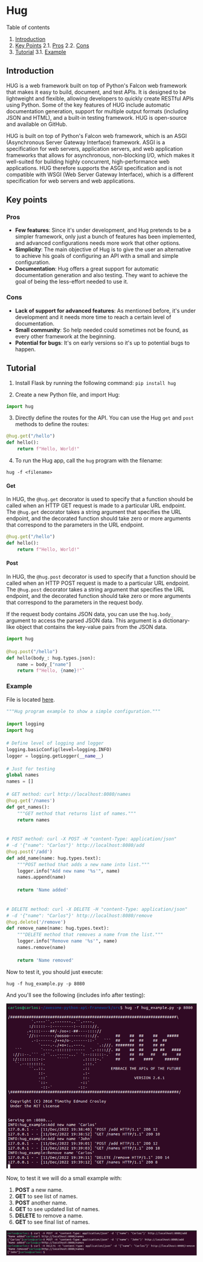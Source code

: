 
# Hug

Table of contents

1. [Introduction](#introduction)
2. [Key Points](#key-points)
2.1. [Pros](#pros)
2.2. [Cons](#cons)
3. [Tutorial](#tutorial)
3.1. [Example](#example)

## Introduction

HUG is a web framework built on top of Python's Falcon web framework that makes it easy to build, document, and test APIs. It is designed to be lightweight and flexible, allowing developers to quickly create RESTful APIs using Python. Some of the key features of HUG include automatic documentation generation, support for multiple output formats (including JSON and HTML), and a built-in testing framework. HUG is open-source and available on GitHub.

HUG is built on top of Python's Falcon web framework, which is an ASGI (Asynchronous Server Gateway Interface) framework. ASGI is a specification for web servers, application servers, and web application frameworks that allows for asynchronous, non-blocking I/O, which makes it well-suited for building highly concurrent, high-performance web applications. HUG therefore supports the ASGI specification and is not compatible with WSGI (Web Server Gateway Interface), which is a different specification for web servers and web applications.

## Key points

### Pros

* **Few features**: Since it's under development, and Hug pretends to be a simpler framework, only just a bunch of features has been implemented, and advanced configurations needs more work that other options.
* **Simplicity**: The main objective of Hug is to give the user an alternative to achieve his goals of configuring an API with a small and simple configuration.
* **Documentation**: Hug offers a great support for automatic documentation generation and also testing. They want to achieve the goal of being the less-effort needed to use it.

### Cons

* **Lack of support for advanced features**: As mentioned before, it's under development and it needs more time to reach a certain level of documentation.
* **Small community**: So help needed could sometimes not be found, as every other framework at the beginning.
* **Potential for bugs**: It's on early versions so it's up to potential bugs to happen.

## Tutorial

1. Install Flask by running the following command: `pip install hug`

2. Create a new Python file, and import Hug:

```python
import hug
```

3. Directly define the routes for the API. You can use the Hug `get` and `post` methods to define the routes:

```python
@hug.get("/hello")
def hello():
    return f"Hello, World!"
```

4. To run the Hug app, call the `hug` program with the filename:

```shell
hug -f <filename>
```

#### Get

In HUG, the `@hug.get` decorator is used to specify that a function should be called when an HTTP GET request is made to a particular URL endpoint. The `@hug.get` decorator takes a string argument that specifies the URL endpoint, and the decorated function should take zero or more arguments that correspond to the parameters in the URL endpoint.

```python
@hug.get("/hello")
def hello():
    return f"Hello, World!"
```

#### Post


In HUG, the `@hug.post` decorator is used to specify that a function should be called when an HTTP POST request is made to a particular URL endpoint. The `@hug.post` decorator takes a string argument that specifies the URL endpoint, and the decorated function should take zero or more arguments that correspond to the parameters in the request body.

If the request body contains JSON data, you can use the `hug.body_` argument to access the parsed JSON data. This argument is a dictionary-like object that contains the key-value pairs from the JSON data.

```python
import hug

@hug.post("/hello")
def hello(body_: hug.types.json):
    name = body_["name"]
    return f"Hello, {name}!"`
```

### Example

File is located [here](https://github.com/Carlosma7/awesome-python-api-framework/blob/main/src/hug_example.py).

```python
"""Hug program example to show a simple configuration."""

import logging
import hug

# Define level of logging and logger
logging.basicConfig(level=logging.INFO)
logger = logging.getLogger(__name__)

# Just for testing
global names
names = []

# GET method: curl http://localhost:8080/names
@hug.get('/names')
def get_names():
    """GET method that returns list of names."""
    return names


# POST method: curl -X POST -H "content-Type: application/json"
# -d '{"name": "Carlos"}' http://localhost:8080/add
@hug.post('/add')
def add_name(name: hug.types.text):
    """POST method that adds a new name into list."""
    logger.info("Add new name '%s'", name)
    names.append(name)

    return 'Name added'


# DELETE method: curl -X DELETE -H "content-Type: application/json"
# -d '{"name": "Carlos"}' http://localhost:8080/remove
@hug.delete('/remove')
def remove_name(name: hug.types.text):
    """DELETE method that removes a name from the list."""
    logger.info("Remove name '%s'", name)
    names.remove(name)

    return 'Name removed'
```

Now to test it, you should just execute:

```shell
hug -f hug_example.py -p 8080
```

And you'll see the following (includes info after testing):

![Hug execution](../img/hug_execution.png)

Now, to test it we will do a small example with:
1. **POST** a new name.
2. **GET** to see list of names.
3. **POST** another name.
4. **GET** to see updated list of names.
5. **DELETE** to remove a name.
6. **GET** to see final list of names.

![Curl requests](../img/hug_curl.png)

